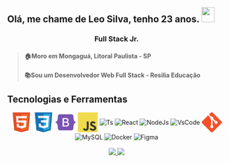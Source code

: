 ## Olá, me chame de Leo Silva, tenho 23 anos. <img src="https://media.giphy.com/media/hvRJCLFzcasrR4ia7z/giphy.gif" height="35px" width="30px">


<div align="center">
 
### Full Stack Jr. </div>

> #### :house:Moro em Mongaguá, Litoral Paulista - SP 
>#### :books:Sou um Desenvolvedor Web Full Stack - Resilia Educação<br>



><div align="center">
 
<!-- > ## ⇝ Conecte-se comigo : <br>
>
><a href="https://www.linkedin.com/in/leoosilva/" target="_blank"><img align="center" alt="Leo-linkedin" height="40px" width="40px" src="https://user-images.githubusercontent.com/87882835/138565094-66ce9be2-2596-48ff-9a35-d03f166aa661.png"></a>
><a href="https://app.slack.com/client/TQH4AQQLB/D02B0C430JD/user_profile/U02DC6686N5" target="_blank"><img align="center" height="40px" width="40px" src="https://cdn.jsdelivr.net/gh/devicons/devicon/icons/slack/slack-original.svg" alt="Leo-Slack"></a>
<a href="https://codepen.io/silva-leo" target="_blank"><img align="center" alt="Leo-codepen" height="40px" width="40px" src="https://user-images.githubusercontent.com/87882835/137015860-098a7525-43ca-42f4-a811-7bed981556a0.png"></a> -->
<!-- ><a href="mailto:devleonardosilva@gmail.com"><img align="center" height="40px" width="40px" src="https://user-images.githubusercontent.com/87882835/137015717-c9c70c5f-85eb-448e-a2b9-915a4afe0501.png" target="_blank"></a>
><a href="https://www.freecodecamp.org/leosilva" target="_blank"><img align="center" alt="Leo-freecodeacad" height="47px" width="47px" src="https://d33wubrfki0l68.cloudfront.net/2f7693e1933ac514c960f51ceae72c91c6716eb2/b2efd/img/fcc_primary_small.svg"></a> 
</div>-->
 ## Tecnologias e Ferramentas  <br>

<div align ="center" ="display: inline_block">
<img align="center" alt="HTML" height="47px" width="47px" src="https://raw.githubusercontent.com/devicons/devicon/master/icons/html5/html5-original.svg">
<img align="center" alt="CSS" height="47px" width="47px" src="https://raw.githubusercontent.com/devicons/devicon/master/icons/css3/css3-original.svg">
<img align="center" alt="Bootstrap" height="47px" width="47px" src="https://raw.githubusercontent.com/devicons/devicon/master/icons/bootstrap/bootstrap-plain.svg">
<img align="center" alt="Js" height="47px" width="47px" src="https://raw.githubusercontent.com/devicons/devicon/master/icons/javascript/javascript-original.svg">
<img align="center" alt="Ts" height="47px" width="47px" src="https://cdn.jsdelivr.net/gh/devicons/devicon/icons/typescript/typescript-original.svg">
<img align="center" alt="React" height="47px" width="47px" src="https://cdn.jsdelivr.net/gh/devicons/devicon/icons/react/react-original-wordmark.svg">
<img align="center" alt="NodeJs" height="67px" width="67px" src="https://cdn.jsdelivr.net/gh/devicons/devicon/icons/nodejs/nodejs-original-wordmark.svg">
<img align="center" alt="VsCode" height="47px" width="47px" src="https://cdn.jsdelivr.net/gh/devicons/devicon/icons/vscode/vscode-original.svg">
<img align="center" alt="GIT" height="47px" width="47px" src="https://raw.githubusercontent.com/devicons/devicon/master/icons/git/git-plain.svg">
<img align="center" alt="MySQL" height="67px" width="67px" src="https://cdn.jsdelivr.net/gh/devicons/devicon/icons/mysql/mysql-original-wordmark.svg">
<img align="center" alt="Docker" height="57px" width="57px" src="https://cdn.jsdelivr.net/gh/devicons/devicon/icons/docker/docker-original-wordmark.svg">
<img align="center" alt="Figma" height="47px" width="47px" src="https://cdn.jsdelivr.net/gh/devicons/devicon/icons/figma/figma-original.svg"></div>
<!--  ><img align="center" alt="Vue" height="57px" width="57px" src="https://cdn.jsdelivr.net/gh/devicons/devicon/icons/vuejs/vuejs-original-wordmark.svg"> -->

<br>

<div align="center">
 <a href="https://github.com/Silva-Leo">
 <img src="https://github-readme-stats.vercel.app/api?username=Silva-Leo&layout=compact&show_icons=true&hide_border=true&include_all_commits=true&custom_title=Meus Status Github:&icon_color=141439&border_radius=15&count_private=true&theme=midnight-purple&card_width=100"/>
 <img src="https://github-readme-stats.vercel.app/api/wakatime?username=LeoSilva&langs_count=8&hide_border=true&border_radius=15&theme=midnight-purple"/>
</div>






 

 ##
